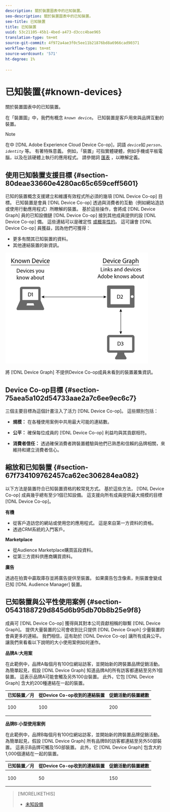 ```yaml
---
description: 關於裝置圖表中的已知裝置。
seo-description: 關於裝置圖表中的已知裝置。
seo-title: 已知裝置
title: 已知裝置
uuid: 53c21105-45b1-4bed-a473-d3ccc4bae965
translation-type: tm+mt
source-git-commit: 4f972a4ae3f0c5ee11b21876bd8a6966cad90371
workflow-type: tm+mt
source-wordcount: '571'
ht-degree: 1%

---
```



# 已知裝置{#known-devices}

關於裝置圖表中的已知裝置。

在「裝置圖」中，我們有概念 *`known device`*。 已知裝置是客戶用來與品牌互動的裝置。

>[!NOTE]
>
>在中 [!DNL Adobe Experience Cloud Device Co-op]，詞語 *`device`*&#x200B;如 *`person`*、 *`identity`* 等。 有著特殊意義。 例如，「裝置」可指實體硬體，例如手機或平板電腦，以及在該硬體上執行的應用程式。 請參閱詞 [匯表](../glossary.md#glossgroup-0f47d7fbd76c4759801f565f341a386c) ，以瞭解定義。

## 使用已知裝置支援目標 {#section-80deae33660e4280ac65c659ceff5601}

已知的裝置概念支援建立和維護有效程式所必須的幾項 [!DNL Device Co-op] 目標。 已知裝置是會員 [!DNL Device Co-op] 透過與消費者的互動（例如網站造訪或使用行動應用程式）所瞭解的裝置。 基於這些操作，會將成 [!DNL Device Graph] 員的已知設備鏈 [!DNL Device Co-op] 接到其他成員提供的設 [!DNL Device Co-op] 備。 這些連結可以是確定性 [或概率性的](../processes/links.md#concept-58bb7ab25f904f5f98d645e35205c931)。 這可讓會 [!DNL Device Co-op] 員獲益，因為他們可獲得：

* 更多有關其已知裝置的資料。
* 其他連結裝置的新資訊。

![](assets/known-device.png)

將 [!DNL Device Graph] 不提供Device Co-op成員未看到的裝置叢集資訊。

## Device Co-op目標 {#section-75aea5a102d54733aae2a7c6ee9ec6c7}

三個主要目標為這個計畫注入了活力 [!DNL Device Co-op]。 這些類別包括：

* **規模：** 在各種使用案例中共用最大可能的連結數。
* **公平：** 確保每位成員的 [!DNL Device Co-op] 利益均與其貢獻相符。

* **消費者信任：** 透過確保消費者跨裝置體驗與他們已熟悉和信賴的品牌相關，來維持和建立消費者信心。

## 縮放和已知裝置 {#section-67f734109762457ca62ec306284ea082}

以下方法是裝置符合已知裝置資格的較常見方式。 基於這些方法， [!DNL Device Co-op] 成員幾乎總有至少1個已知設備。 這支援向所有成員提供最大規模的目標 [!DNL Device Co-op]。

**有機**

* 從客戶造訪您的網站或使用您的應用程式。 這是來自第一方資料的資格。
* 透過CRM系統的入門客戶。

**Marketplace**

* 從Audience Marketplace購買區段資料。
* 從第三方資料供應商購買資料。

**廣告**

透過在拍賣中贏取庫存並將廣告提供至裝置。 如果廣告包含像素，則裝置會變成已知 [!DNL Audience Manager] 裝置。

## 已知裝置與公平性使用案例 {#section-0543188729d845d6b95db70b8b25e9f8}

成員可 [!DNL Device Co-op] 獲得與其對本公司貢獻相稱的聯繫 [!DNL Device Graph]。 提供大量裝置的公司會收到比只提供 [!DNL Device Graph] 少量裝置的會員更多的連結。 我們相信，這有助於 [!DNL Device Co-op] 讓所有成員公平。 讓我們來看看以下說明的大小使用案例如何運作。

**品牌A:大用案**

在此範例中，品牌A每個月有100位網站訪客，並開始新的跨裝置品牌促銷活動。 為簡單起見，假設 [!DNL Device Graph] 知道品牌A的所有訪客都連結至另外1個裝置。 這表示品牌A可能會觸及另外100台裝置。 此外，它包 [!DNL Device Graph] 含大約200種連結在一起的裝置。

<table id="table_78C38DC522F94BC38C1DB73740C058AC"> 
 <thead> 
  <tr> 
   <th colname="col1" class="entry"> 已知裝置／月 </th> 
   <th colname="col2" class="entry"> 從Device Co-op收到的連結裝置 </th> 
   <th colname="col3" class="entry"> 促銷活動的裝置總數 </th> 
  </tr>
 </thead>
 <tbody> 
  <tr> 
   <td colname="col1"> <p>100 </p> </td> 
   <td colname="col2"> <p>100 </p> </td> 
   <td colname="col3"> <p>200 </p> </td> 
  </tr> 
 </tbody> 
</table>

**品牌B:小型使用案例**

在此範例中，品牌B每個月有100位網站訪客，並開始新的跨裝置品牌促銷活動。 為簡單起見，假設 [!DNL Device Graph] 所有品牌B的訪客都連結至另外50部裝置。 這表示B品牌可觸及150部裝置。 此外，它 [!DNL Device Graph] 包含大約1,000個連結在一起的裝置。

<table id="table_A6C9CCF9C6564A89BA7060E075A8E73C"> 
 <thead> 
  <tr> 
   <th colname="col1" class="entry"> 已知裝置／月 </th> 
   <th colname="col2" class="entry"> 從Device Co-op收到的連結裝置 </th> 
   <th colname="col3" class="entry"> 促銷活動的裝置總數 </th> 
  </tr>
 </thead>
 <tbody> 
  <tr> 
   <td colname="col1"> <p>100 </p> </td> 
   <td colname="col2"> <p>50 </p> </td> 
   <td colname="col3"> <p>150 </p> </td> 
  </tr> 
 </tbody> 
</table>

>[!MORELIKETHIS]
>
>* [未知設備](../processes/unknown-device.md#concept-95090d341cdc4c22ba4319d79d8f6e40)

